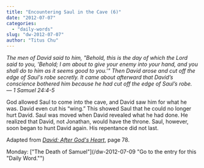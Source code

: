 ```yaml
---
title: "Encountering Saul in the Cave (6)"
date: "2012-07-07"
categories: 
  - "daily-words"
slug: "dw-2012-07-07"
author: "Titus Chu"
---
```


_The men of David said to him, "Behold, this is the day of which the Lord said to you, 'Behold; I am about to give your enemy into your hand, and you shall do to him as it seems good to you.'" Then David arose and cut off the edge of Saul's robe secretly. It came about afterward that David’s conscience bothered him because he had cut off the edge of Saul’s robe. — 1 Samuel 24:4-5_

God allowed Saul to come into the cave, and David saw him for what he was. David even cut his “wing.” This showed Saul that he could no longer hurt David. Saul was moved when David revealed what he had done. He realized that David, not Jonathan, would have the throne. Saul, however, soon began to hunt David again. His repentance did not last.

Adapted from _[David: After God's Heart](/book-david "Go to the listing for this book.")_, page 78.

Monday: ["The Death of Samuel"](/dw-2012-07-09 "Go to the entry for this "Daily Word."")
